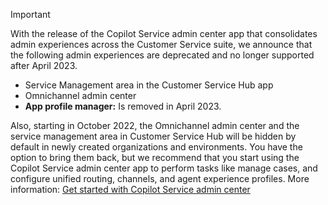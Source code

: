> [!IMPORTANT]
> With the release of the Copilot Service admin center app that consolidates admin experiences across the Customer Service suite, we announce that the following admin experiences are deprecated and no longer supported after April 2023.
>
> - Service Management area in the Customer Service Hub app
> - Omnichannel admin center
> - **App profile manager:** Is removed in April 2023.
>
> Also, starting in October 2022, the Omnichannel admin center and the service management area in Customer Service Hub will be hidden by default in newly created organizations and environments. You have the option to bring them back, but we recommend that you start using the Copilot Service admin center app to perform tasks like manage cases, and configure unified routing, channels, and agent experience profiles. More information: [Get started with Copilot Service admin center](../customer-service/implement/cs-admin-center.md)